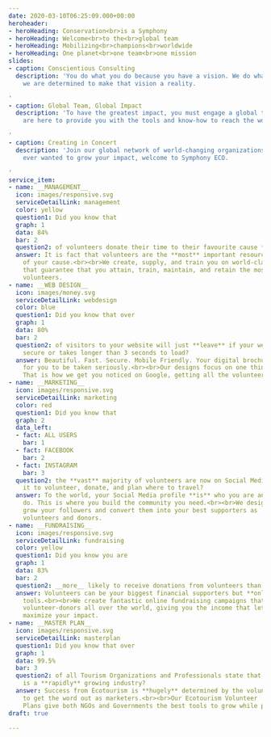 ```yaml
---
date: 2020-03-10T06:25:09.000+00:00
heroheader:
- heroHeading: Conservation<br>is a Symphony
- heroHeading: Welcome<br>to the<br>global team
- heroHeading: Mobilizing<br>champions<br>worldwide
- heroHeading: One planet<br>one team<br>one mission
slides:
- caption: Conscientious Consulting
  description: 'You do what you do because you have a vision. We do what we do because
    we are determined to make that vision a reality.

'
- caption: Global Team, Global Impact
  description: 'To have the greatest impact, you must engage a global team. We
    are here to provide you with the tools and know-how to reach the world.

'
- caption: Creating in Concert
  description: 'Join our global network of world-changing organizations. If you have
    ever wanted to grow your impact, welcome to Symphony ECO.

'
service_item:
- name: __MANAGEMENT__
  icon: images/responsive.svg
  serviceDetailLink: management
  color: yellow
  question1: Did you know that
  graph: 1
  data: 84%
  bar: 2
  question2: of volunteers donate their time to their favourite cause **multiple** times each year?
  answer: It is fact that volunteers are the **most** important resource for the success
    of your cause.<br><br>We create, supply, and train you on world-class tools and training programs
    that guarantee that you attain, train, maintain, and retain the most excellent
    volunteers.
- name: __WEB DESIGN__
  icon: images/money.svg
  serviceDetailLink: webdesign
  color: blue
  question1: Did you know that over
  graph: 1
  data: 80%
  bar: 2
  question2: of visitors to your website will just **leave** if your website is not
    secure or takes longer than 3 seconds to load?
  answer: Beautiful. Fast. Secure. Mobile Friendly. Your digital brochure **must** look professional
    for you to be taken seriously.<br><br>Our designs focus on one thing only - User Experience.
    That is how we get you noticed on Google, getting all the volunteers you need.
- name: __MARKETING__
  icon: images/responsive.svg
  serviceDetailLink: marketing
  color: red
  question1: Did you know that
  graph: 2
  data_left:
  - fact: ALL USERS
    bar: 1
  - fact: FACEBOOK
    bar: 2
  - fact: INSTAGRAM
    bar: 3
  question2: the **vast** majority of volunteers are now on Social Media, using
    it to volunteer, donate, and plan where to travel?
  answer: To the world, your Social Media profile **is** who you are and what you
    do. This is where you build the community you need.<br><br>We design Social Media profiles on all platforms that
    grow your followers and convert them into your best supporters as
    volunteers and donors.
- name: __FUNDRAISING__
  icon: images/responsive.svg
  serviceDetailLink: fundraising
  color: yellow
  question1: Did you know you are
  graph: 1
  data: 83%
  bar: 2
  question2: __more__ likely to receive donations from volunteers than non-volunteers?
  answer: Volunteers can be your biggest financial supporters but **only** if you give them the right
    tools.<br><br>We create fantastic online fundraising campaigns that reach
    volunteer-donors all over the world, giving you the income that lets you
    maximize your impact.
- name: __MASTER PLAN__
  icon: images/responsive.svg
  serviceDetailLink: masterplan
  question1: Did you know that over
  graph: 1
  data: 99.5%
  bar: 3
  question2: of all Tourism Organizations and Professionals state that Ecotourism
    is a **rapidly** growing industry?
  answer: Success from Ecotourism is **hugely** determined by the volunteers you get to both help you manage tourists and
    to get the word out as marketers.<br><br>Our Ecotourism Volunteer
    Plans give both NGOs and Governments the best tools to grow while protecting nature first.
draft: true

---
```

